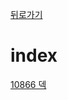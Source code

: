 [뒤로가기](https://github.com/Parkjoungwan/C-algorithm)

index
=======
[10866 덱](https://www.acmicpc.net/problem/10866)  
